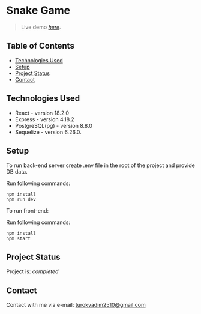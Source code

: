 # Snake Game
> Live demo
>  [_here_](https://vadimturok.github.io/snake-game-client/). <!-- If you have the project hosted somewhere, include the link here. -->

## Table of Contents
* [Technologies Used](#technologies-used)
* [Setup](#setup)
* [Project Status](#project-status)
* [Contact](#contact)
<!-- * [License](#license) -->


## Technologies Used
- React - version 18.2.0
- Express - version 4.18.2
- PostgreSQL(pg) - version 8.8.0
- Sequelize - version 6.26.0.


## Setup
To run back-end server create .env file in the root of the project and provide DB data.

Run following commands:

```
npm install
npm run dev
```
To run front-end:

Run following commands:

```
npm install
npm start
```


## Project Status
Project is: _completed_


## Contact
Contact with me via e-mail: turokvadim2510@gmail.com


<!-- Optional -->
<!-- ## License -->
<!-- This project is open source and available under the [... License](). -->

